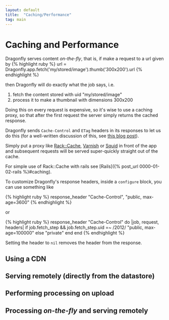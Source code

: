 ```yaml
---
layout: default
title:  "Caching/Performance"
tag: main
---
```


# Caching and Performance
Dragonfly serves content *on-the-fly*, that is, if make a request to a url given by
{% highlight ruby %}
url = Dragonfly.app.fetch('my/stored/image').thumb('300x200').url
{% endhighlight %}

then Dragonfly will do exactly what the job says, i.e.

  1. fetch the content stored with uid "my/stored/image"
  2. process it to make a thumbnail with dimensions 300x200

Doing this on every request is expensive, so it's wise to use a caching proxy, so that after the first
request the server simply returns the cached response.

Dragonfly sends `Cache-Control` and `ETag` headers in its responses to let us do this (for a well-written discussion of this, see [this blog post](http://tomayko.com/writings/things-caches-do)).

Simply put a proxy like [Rack::Cache](http://rtomayko.github.com/rack-cache), [Varnish](http://varnish.projects.linpro.no) or [Squid](http://www.squid-cache.org) in front of the app and subsequent requests will be served super-quickly straight out of the cache.

For simple use of Rack::Cache with rails see [Rails]({% post_url 0000-01-02-rails %}#caching).

To customize Dragonfly's response headers, inside a `configure` block, you can use something like

{% highlight ruby %}
response_header "Cache-Control", "public, max-age=3600"
{% endhighlight %}

or

{% highlight ruby %}
response_header "Cache-Control" do |job, request, headers|
  if job.fetch_step && job.fetch_step.uid =~ /2012/
    "public, max-age=100000"
  else
    "private"
  end
end
{% endhighlight %}

Setting the header to `nil` removes the header from the response.

## Using a CDN

## Serving remotely (directly from the datastore)

## Performing processing on upload

## Processing *on-the-fly* and serving remotely

